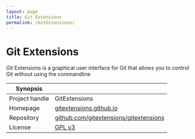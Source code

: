 ```yaml
---
layout: page
title: Git Extensions
permalink: /GitExtensions/
---
```


# Git Extensions

Git Extensions is a graphical user interface for Git that allows you to control Git without using the commandline

| Synopsis         |  |
|------------------|--|
| Project handle   | GitExtensions |
| Homepage         | [gitextensions.github.io](https://gitextensions.github.io/) |
| Repository       | [github.com/gitextensions/gitextensions](https://github.com/gitextensions/gitextensions) |
| License          | [GPL v3](https://www.gnu.org/licenses/old-licenses/gpl-3.0.html) |
